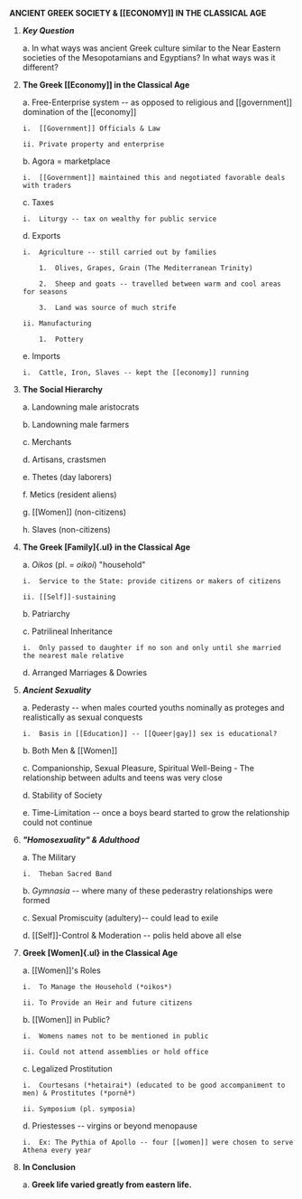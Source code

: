 **ANCIENT GREEK SOCIETY & [[ECONOMY]] IN THE CLASSICAL AGE**

1.  ***Key Question***

    a.  In what ways was ancient Greek culture similar to the Near Eastern societies of the Mesopotamians and Egyptians? In what ways was it different?

2.  **The Greek [[Economy]] in the Classical Age**

    a.  Free-Enterprise system -- as opposed to religious and [[government]] domination of the [[economy]]

        i.  [[Government]] Officials & Law

        ii. Private property and enterprise

    b.  Agora = marketplace

        i.  [[Government]] maintained this and negotiated favorable deals with traders

    c.  Taxes

        i.  Liturgy -- tax on wealthy for public service

    d.  Exports

        i.  Agriculture -- still carried out by families

            1.  Olives, Grapes, Grain (The Mediterranean Trinity)

            2.  Sheep and goats -- travelled between warm and cool areas for seasons

            3.  Land was source of much strife

        ii. Manufacturing

            1.  Pottery

    e.  Imports

        i.  Cattle, Iron, Slaves -- kept the [[economy]] running

3.  **The Social Hierarchy**

    a.  Landowning male aristocrats

    b.  Landowning male farmers

    c.  Merchants

    d.  Artisans, crastsmen

    e.  Thetes (day laborers)

    f.  Metics (resident aliens)

    g.  [[Women]] (non-citizens)

    h.  Slaves (non-citizens)

4.  **The Greek [Family]{.ul} in the Classical Age**

    a.  *Oikos* (pl. = *oikoi*) "household"

        i.  Service to the State: provide citizens or makers of citizens

        ii. [[Self]]-sustaining

    b.  Patriarchy

    c.  Patrilineal Inheritance

        i.  Only passed to daughter if no son and only until she married the nearest male relative

    d.  Arranged Marriages & Dowries

5.  ***Ancient Sexuality***

    a.  Pederasty -- when males courted youths nominally as proteges and realistically as sexual conquests

        i.  Basis in [[Education]] -- [[Queer|gay]] sex is educational?

    b.  Both Men & [[Women]]

    c.  Companionship, Sexual Pleasure, Spiritual Well-Being - The relationship between adults and teens was very close

    d.  Stability of Society

    e.  Time-Limitation -- once a boys beard started to grow the relationship could not continue

6.  ***"Homosexuality" & Adulthood***

    a.  The Military

        i.  Theban Sacred Band

    b.  *Gymnasia* -- where many of these pederastry relationships were formed

    c.  Sexual Promiscuity (adultery)-- could lead to exile

    d.  [[Self]]-Control & Moderation -- polis held above all else

7.  **Greek [Women]{.ul} in the Classical Age**

    a.  [[Women]]'s Roles

        i.  To Manage the Household (*oikos*)

        ii. To Provide an Heir and future citizens

    b.  [[Women]] in Public?

        i.  Womens names not to be mentioned in public

        ii. Could not attend assemblies or hold office

    c.  Legalized Prostitution

        i.  Courtesans (*hetairai*) (educated to be good accompaniment to men) & Prostitutes (*pornê*)

        ii. Symposium (pl. symposia)

    d.  Priestesses -- virgins or beyond menopause

        i.  Ex: The Pythia of Apollo -- four [[women]] were chosen to serve Athena every year

8.  **In Conclusion**

    a.  **Greek life varied greatly from eastern life.**
